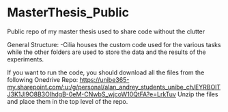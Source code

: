 # MasterThesis_Public
Public repo of my master thesis used to share code without the clutter

General Structure:
-Cilia houses the custom code used for the various tasks while the other folders are used to store the data and the results of the experiments.

If you want to run the code, you should download all the files from the following Onedrive Repo:
https://unibe365-my.sharepoint.com/:u:/g/personal/alan_andrey_students_unibe_ch/EYRBOlTJ3K1Jl9O8B3OIhdgB-0eM-CNwbS_wjcoW10QtFA?e=LrkTuv
Unzip the files and place them in the top level of the repo.